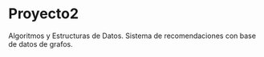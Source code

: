 # Proyecto2
Algoritmos y Estructuras de Datos. Sistema de recomendaciones con base de datos de grafos.
